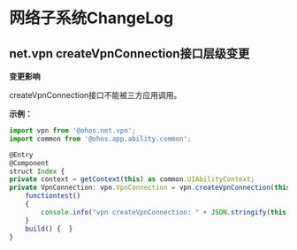 # 网络子系统ChangeLog

## net.vpn createVpnConnection接口层级变更

**变更影响**

createVpnConnection接口不能被三方应用调用。

**示例：**
```ts
import vpn from '@ohos.net.vpn';
import common from '@ohos.app.ability.common';

@Entry
@Component
struct Index {
private context = getContext(this) as common.UIAbilityContext;
private VpnConnection: vpn.VpnConnection = vpn.createVpnConnection(this.context);
    functiontest()
    {
        console.info("vpn createVpnConnection: " + JSON.stringify(this.VpnConnection));
    }
    build() {  }
}
```